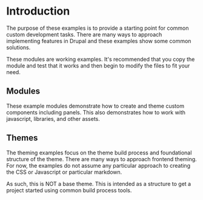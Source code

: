 # Introduction
The purpose of these examples is to provide a starting point for common custom development tasks. There are many ways to approach implementing features in Drupal and these examples show some common solutions.

These modules are working examples. It's recommended that you copy the module and test that it works and then begin to modify the files to fit your need.

## Modules
These example modules demonstrate how to create and theme custom components including panels. This also demonstrates how to work with javascript, libraries, and other assets.

## Themes
The theming examples focus on the theme build process and foundational structure of the theme. There are many ways to approach frontend theming. For now, the examples do not assume any particular approach to creating the CSS or Javascript or particular markdown.

As such, this is NOT a base theme. This is intended as a structure to get a project started using common build process tools.
